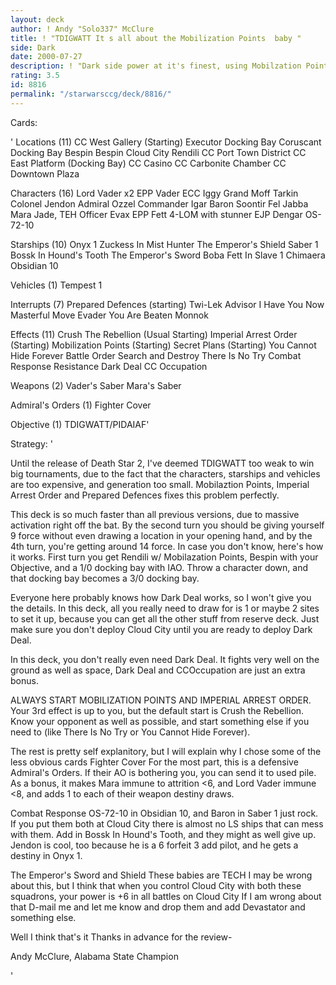 ```yaml
---
layout: deck
author: ! Andy "Solo337" McClure
title: ! "TDIGWATT It s all about the Mobilization Points  baby "
side: Dark
date: 2000-07-27
description: ! "Dark side power at it's finest, using Mobilzation Points for the jump start on generation."
rating: 3.5
id: 8816
permalink: "/starwarsccg/deck/8816/"
---
```

Cards: 

'
Locations (11)
CC West Gallery (Starting)
Executor Docking Bay
Coruscant Docking Bay
Bespin
Bespin Cloud City
Rendili
CC Port Town District
CC East Platform (Docking Bay)
CC Casino
CC Carbonite Chamber
CC Downtown Plaza

Characters (16)
Lord Vader x2
EPP Vader
ECC Iggy
Grand Moff Tarkin
Colonel Jendon
Admiral Ozzel
Commander Igar
Baron Soontir Fel
Jabba
Mara Jade, TEH
Officer Evax
EPP Fett
4-LOM with stunner
EJP Dengar
OS-72-10

Starships (10)
Onyx 1
Zuckess In Mist Hunter
The Emperor's Shield
Saber 1
Bossk In Hound's Tooth
The Emperor's Sword
Boba Fett In Slave 1
Chimaera
Obsidian 10

Vehicles (1)
Tempest 1

Interrupts (7)
Prepared Defences (starting)
Twi-Lek Advisor
I Have You Now
Masterful Move
Evader
You Are Beaten
Monnok

Effects (11)
Crush The Rebellion (Usual Starting)
Imperial Arrest Order (Starting)
Mobilization Points (Starting)
Secret Plans (Starting)
You Cannot Hide Forever
Battle Order
Search and Destroy
There Is No Try
Combat Response
Resistance
Dark Deal
CC Occupation

Weapons (2)
Vader's Saber
Mara's Saber

Admiral's Orders (1)
Fighter Cover

Objective (1)
TDIGWATT/PIDAIAF'

Strategy: '


Until the release of Death Star 2, I've deemed TDIGWATT too weak to win big tournaments, due to the fact that the characters, starships and vehicles are too expensive, and generation too small. Mobilaztion Points, Imperial Arrest Order and Prepared Defences fixes this problem perfectly.

This deck is so much faster than all previous versions, due to massive activation right off the bat. By the second turn you should be giving yourself 9 force without even drawing a location in your opening hand, and by the 4th turn, you're getting around 14 force. In case you don't know, here's how it works. First turn you get Rendili w/ Mobilazation Points, Bespin with your Objective, and a 1/0 docking bay with IAO. Throw a character down, and that docking bay becomes a 3/0 docking bay.

Everyone here probably knows how Dark Deal works, so I won't give you the details. In this deck, all you really need to draw for is 1 or maybe 2 sites to set it up, because you can get all the other stuff from reserve deck. Just make sure you don't deploy Cloud City until you are ready to deploy Dark Deal.

In this deck, you don't really even need Dark Deal. It fights very well on the ground as well as space, Dark Deal and CCOccupation are just an extra bonus.

ALWAYS START MOBILIZATION POINTS AND IMPERIAL ARREST ORDER. Your 3rd effect is up to you, but the default start is Crush the Rebellion. Know your opponent as well as possible, and start something else if you need to (like There Is No Try or You Cannot Hide Forever).

The rest is pretty self explanitory, but I will explain why I chose some of the less obvious cards
Fighter Cover For the most part, this is a defensive Admiral's Orders. If their AO is bothering you, you can send it to used pile. As a bonus, it makes Mara immune to attrition <6, and Lord Vader immune <8, and adds 1 to each of their weapon destiny draws.

Combat Response OS-72-10 in Obsidian 10, and Baron in Saber 1	just rock. If you put them both at Cloud City there is almost no LS ships that can mess with them. Add in Bossk In Hound's Tooth, and they might as well give up. Jendon is cool, too because he is a 6 forfeit 3 add pilot, and he gets a destiny in Onyx 1.

The Emperor's Sword and Shield These babies are TECH I may be wrong about this, but I think that when you control Cloud City with both these squadrons, your power is +6 in all battles on Cloud City If I am wrong about that D-mail me and let me know and drop them and add Devastator and something else.

Well I think that's it Thanks in advance for the review-

Andy McClure, Alabama State Champion


'
